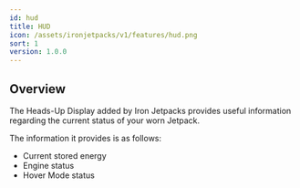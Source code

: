 ```yaml
---
id: hud
title: HUD
icon: /assets/ironjetpacks/v1/features/hud.png
sort: 1
version: 1.0.0
---
```


## Overview

The Heads-Up Display added by Iron Jetpacks provides useful information regarding the current status of your worn Jetpack.

The information it provides is as follows:

- Current stored energy
- Engine status
- Hover Mode status
